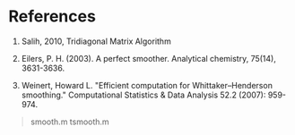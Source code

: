 # References

1. Salih, 2010, Tridiagonal Matrix Algorithm

2. Eilers, P. H. (2003). A perfect smoother. Analytical chemistry, 75(14), 3631-3636.

3. Weinert, Howard L. "Efficient computation for Whittaker–Henderson smoothing."
   Computational Statistics & Data Analysis 52.2 (2007): 959-974.

  > smooth.m
  > tsmooth.m
